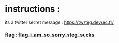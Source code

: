 # instructions : 

its a twitter secret message : https://twsteg.devsec.fr/


### flag : flag_i_am_so_sorry_steg_sucks   

